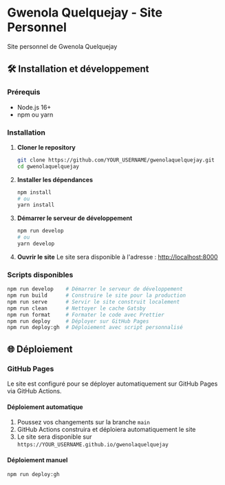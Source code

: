 # Gwenola Quelquejay - Site Personnel

Site personnel de Gwenola Quelquejay

## 🛠️ Installation et développement

### Prérequis

- Node.js 16+ 
- npm ou yarn

### Installation

1. **Cloner le repository**
   ```bash
   git clone https://github.com/YOUR_USERNAME/gwenolaquelquejay.git
   cd gwenolaquelquejay
   ```

2. **Installer les dépendances**
   ```bash
   npm install
   # ou
   yarn install
   ```

3. **Démarrer le serveur de développement**
   ```bash
   npm run develop
   # ou
   yarn develop
   ```

4. **Ouvrir le site**
   Le site sera disponible à l'adresse : [http://localhost:8000](http://localhost:8000)

### Scripts disponibles

```bash
npm run develop    # Démarrer le serveur de développement
npm run build      # Construire le site pour la production
npm run serve      # Servir le site construit localement
npm run clean      # Nettoyer le cache Gatsby
npm run format     # Formater le code avec Prettier
npm run deploy     # Déployer sur GitHub Pages
npm run deploy:gh  # Déploiement avec script personnalisé
```

## 🌐 Déploiement

### GitHub Pages 

Le site est configuré pour se déployer automatiquement sur GitHub Pages via GitHub Actions.

#### Déploiement automatique
1. Poussez vos changements sur la branche `main`
2. GitHub Actions construira et déploiera automatiquement le site
3. Le site sera disponible sur `https://YOUR_USERNAME.github.io/gwenolaquelquejay`

#### Déploiement manuel
```bash
npm run deploy:gh
```